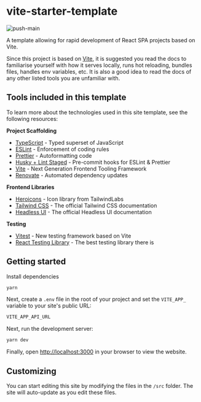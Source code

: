 # vite-starter-template

![push-main](https://github.com/shnparker/vite-starter-template/workflows/push-main/badge.svg)

A template allowing for rapid development of React SPA projects based on Vite.

Since this project is based on [Vite](https://vitejs.dev/), it is suggested you read the docs to familiarise yourself with how it serves locally, runs hot reloading, bundles files, handles env variables, etc. It is also a good idea to read the docs of any other listed tools you are unfamiliar with.

## Tools included in this template

To learn more about the technologies used in this site template, see the following resources:

**Project Scaffolding**

- [TypeScript](https://www.typescriptlang.org/) - Typed superset of JavaScript
- [ESLint](https://eslint.org/) - Enforcement of coding rules
- [Prettier](https://prettier.io/) - Autoformatting code
- [Husky + Lint Staged](https://prettier.io/docs/en/precommit.html) - Pre-commit hooks for ESLint & Prettier
- [Vite](https://vitejs.dev/) - Next Generation Frontend Tooling Framework
- [Renovate](https://renovatebot.com/) - Automated dependency updates

**Frontend Libraries**

- [Heroicons](https://heroicons.com/) - Icon library from TailwindLabs
- [Tailwind CSS](https://tailwindcss.com) - The official Tailwind CSS documentation
- [Headless UI](https://headlessui.dev) - The official Headless UI documentation

**Testing**

- [Vitest](https://vitest.dev/) - New testing framework based on Vite
- [React Testing Library](https://testing-library.com/docs/react-testing-library/intro/) - The best testing library there is

## Getting started

Install dependencies

```bash
yarn
```

Next, create a `.env` file in the root of your project and set the `VITE_APP_` variable to your site's public URL:

```bash
VITE_APP_API_URL
```

Next, run the development server:

```bash
yarn dev
```

Finally, open [http://localhost:3000](http://localhost:3000) in your browser to view the website.

## Customizing

You can start editing this site by modifying the files in the `/src` folder. The site will auto-update as you edit these files.
